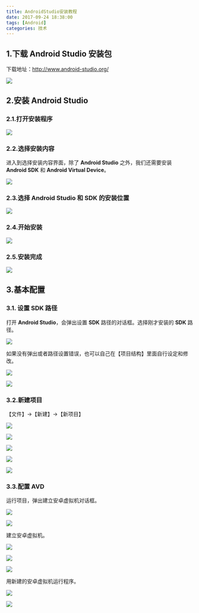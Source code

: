 ```yaml
---
title: AndroidStudio安装教程
date: 2017-09-24 18:38:00
tags: [Android]
categories: 技术
---
```


## 1.下载 Android Studio 安装包

下载地址：http://www.android-studio.org/

![](https://raw.githubusercontent.com/JackSmithThu/MarkdownPhotos/master/201709240001.jpg)



## 2.安装 Android Studio

### 2.1.打开安装程序

![](https://raw.githubusercontent.com/JackSmithThu/MarkdownPhotos/master/201709240002.jpg)

### 2.2.选择安装内容

进入到选择安装内容界面，除了 **Android Studio** 之外，我们还需要安装 **Android SDK** 和 **Android Virtual Device**。

![](https://raw.githubusercontent.com/JackSmithThu/MarkdownPhotos/master/201709240003.jpg)

### 2.3.选择 Android Studio 和 SDK 的安装位置

![](https://raw.githubusercontent.com/JackSmithThu/MarkdownPhotos/master/201709240004.jpg) 

### 2.4.开始安装

![](https://raw.githubusercontent.com/JackSmithThu/MarkdownPhotos/master/201709240005.jpg)

### 2.5.安装完成

![](https://raw.githubusercontent.com/JackSmithThu/MarkdownPhotos/master/201709240007.jpg)

## 3.基本配置

### 3.1. 设置 SDK 路径 

打开 **Android Studio**，会弹出设置 **SDK** 路径的对话框。选择刚才安装的 **SDK** 路径。

![](https://raw.githubusercontent.com/JackSmithThu/MarkdownPhotos/master/201709240011.jpg)

如果没有弹出或者路径设置错误，也可以自己在【项目结构】里面自行设定和修改。

![](https://raw.githubusercontent.com/JackSmithThu/MarkdownPhotos/master/201709240012.jpg)

![](https://raw.githubusercontent.com/JackSmithThu/MarkdownPhotos/master/201709240014.jpg)

### 3.2.新建项目

【文件】→【新建】→【新项目】

![](https://raw.githubusercontent.com/JackSmithThu/MarkdownPhotos/master/201709240015.jpg)

![](https://raw.githubusercontent.com/JackSmithThu/MarkdownPhotos/master/201709240016.jpg)

![](https://raw.githubusercontent.com/JackSmithThu/MarkdownPhotos/master/201709240017.jpg)

![](https://raw.githubusercontent.com/JackSmithThu/MarkdownPhotos/master/201709240018.jpg)

![](https://raw.githubusercontent.com/JackSmithThu/MarkdownPhotos/master/201709240019.jpg)

### 3.3.配置 AVD

运行项目，弹出建立安卓虚拟机对话框。

![](https://raw.githubusercontent.com/JackSmithThu/MarkdownPhotos/master/201709240020.jpg)

![](https://raw.githubusercontent.com/JackSmithThu/MarkdownPhotos/master/201709240021.jpg)

建立安卓虚拟机。

![](https://raw.githubusercontent.com/JackSmithThu/MarkdownPhotos/master/201709240022.jpg)

![](https://raw.githubusercontent.com/JackSmithThu/MarkdownPhotos/master/201709240023.jpg)

![](https://raw.githubusercontent.com/JackSmithThu/MarkdownPhotos/master/201709240024.jpg)

用新建的安卓虚拟机运行程序。

![](https://raw.githubusercontent.com/JackSmithThu/MarkdownPhotos/master/201709240025.jpg)

![](https://raw.githubusercontent.com/JackSmithThu/MarkdownPhotos/master/201709240026.jpg)